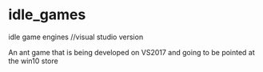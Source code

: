 # idle_games
idle game engines
//visual studio version

An ant game that is being developed on VS2017 and going to be pointed at the win10 store
